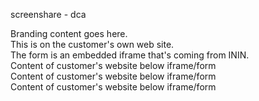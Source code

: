 screenshare - dca


<!DOCTYPE html>
<html lang="en">
  <head>
  </head>
  <body onload="onloaded()">
        <div id="before">
            Branding content goes here.<br/>
            This is on the customer's own web site.<br/>
            The form is an embedded iframe that's coming from ININ.<br/>
        </div>
        <div id="screenshareContainer"></div>
        <div id="after">
            Content of customer's website below iframe/form<br />
            Content of customer's website below iframe/form<br />
            Content of customer's website below iframe/form<br />
        </div>


<script src="https://apps.mypurecloud.com/webchat/jsapi-v1.js" type="text/javascript"></script>

<script type="text/javascript">

        var config = {
            // Webchat service URL
            "webchatServiceUrl": "https://realtime.inindca.com:443",

            //Webchat app URL
            "webchatAppUrl": "https://apps.inindca.com/webchat",

            // Numeric organization ID
            "orgId": 16412,

            // String organization ID
            "orgName": "bughuntprod",

            // Log level (DEBUG, INFO, WARN, ERROR, or FATAL)
            "logLevel": "DEBUG",

            // Locale code of end-user which will be used to localize the widget
            "locale": "en",

            "orgGuid": "996e85a6-c923-4f2c-a612-b276e21c1021",

            // CSS class if widget is rendered as frame
            "cssClass": "screenshare-frame",

            // Additional CSS properties if widget is rendered as an iframe.
            // These properties apply to the iframe itself, not to its content.
            "css": {
                "width": "480px",
                "height": "282px",
                "border": "none"
            },

            // The URL of a CSS file to apply to the content of the iframe.
            "contentCssUrl": "screenshare.css",

            //Some customers may use an external application and browser support will not prohibit the initiation of screen share in that case
            "standAloneApplication": false,

            "webchatDeploymentKey": "20b83982-30cd-402f-86f1-5532313904de
"

        };

        function onloaded() {
            ININ.screenshare.create(config, function(err, screenshare) {
                if (err) {
                    // You should change this block to properly handle errors.
                    console.error(err);
                    if (err.name === 'UNSUPPORTED_BROWSER') {
                        // Redirect to instructions for unsupported browser, or handle appropriately
                        alert('Sorry, either your browser is not supported, or the page is not being served over TLS (HTTPS).');
                        return;
                    }
                    alert('An error occurred launching the screen share widget. See console for details');
                }

            screenshare.renderScreenShareForm({
                containerEl: 'screenshareContainer'
            });
          });
        }
    </script>
  </body>
  </html>
